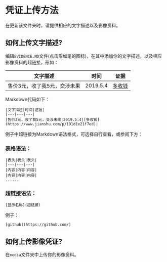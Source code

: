# 凭证上传方法
在更新该文件夹时，请提供相应的文字描述以及影像资料。

## 如何上传文字描述?
编辑`EVIDENCE.MD`文件(点击形如笔的图标)，在其中添加你的文字描述，以及相应影像资料的超链接，形如：

|文字描述|时间|证据|
|---|---|---|
|售价3元，收了我5元，交涉未果|2019.5.4|[多收钱](https://www.jianshu.com/p/191d1e21f7ed)|

Markdown代码如下：
```
|文字描述|时间|证据|
|---|---|---|
|售价3元，收了我5元，交涉未果|2019.5.4|[多收钱](https://www.jianshu.com/p/191d1e21f7ed)|
```

例子中超链接为Markdown语法格式，可选择自行查看，或参阅下方：

### 表格语法：
```
|表头|表头|表头|
|---|---|---|
|内容|内容|内容|
|内容|内容|内容|
......
```

### 超链接语法：
```
[显示名称](超链接)
```
例子：
```
[github](https://github.com/)
```

## 如何上传影像凭证?
在`media`文件夹中上传你的影像资料。
